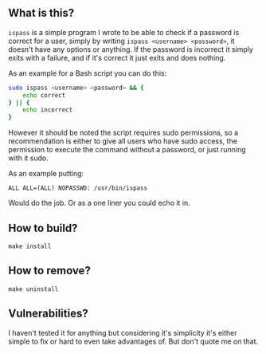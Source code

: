 What is this?
-------------

`ispass` is a simple program I wrote to be able to check if a password is correct for a user, simply by writing `ispass <username> <password>`, it doesn't have any options or anything. If the password is incorrect it simply exits with a failure, and if it's correct it just exits and does nothing.

As an example for a Bash script you can do this:

```bash
sudo ispass <username> <password> && {
	echo correct
} || {
	echo incorrect
}
```

However it should be noted the script requires sudo permissions, so a recommendation is either to give all users who have sudo access, the permission to execute the command without a password, or just running with it sudo.

As an example putting:

```
ALL ALL=(ALL) NOPASSWD: /usr/bin/ispass
```

Would do the job. Or as a one liner you could echo it in.

How to build?
-------------

`make install`

How to remove?
--------------

`make uninstall`

Vulnerabilities?
----------------

I haven't tested it for anything but considering it's simplicity it's either simple to fix or hard to even take advantages of. But don't quote me on that.
